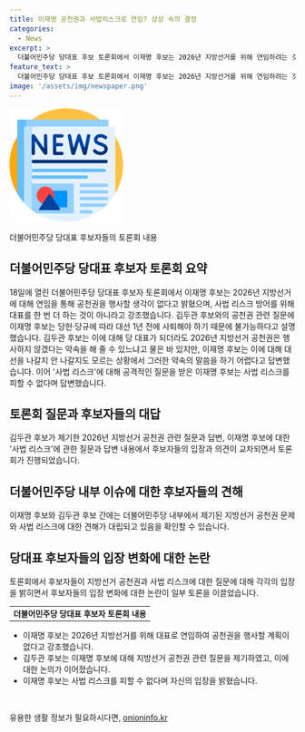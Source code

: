 ```yaml
---
title: 이재명 공천권과 사법리스크로 연임? 상상 속의 결정
categories:
  - News
excerpt: >
  더불어민주당 당대표 후보 토론회에서 이재명 후보는 2026년 지방선거를 위해 연임하려는 것이 아니라고 강조하며, 지나친 우려라고 말했다. 또한, 사법 리스크를 피하기 위해 계획한 것은 아니라고 덧붙였다. 그러나 김지수 후보는 사법 리스크에 관한 질문을 통해 이 후보를 공격했고, 그에게 함께 싸우자는 제의를 했다. 이 후보는 당 대표로서도 사법 리스크에 직면하고 있으며 이에 대한 추가 공격은 시간을 낭비할 뿐이라고 말했다.
feature_text: >
  더불어민주당 당대표 후보 토론회에서 이재명 후보는 2026년 지방선거를 위해 연임하려는 것이 아니라고 강조하며, 지나친 우려라고 말했다. 또한, 사법 리스크를 피하기 위해 계획한 것은 아니라고 덧붙였다. 그러나 김지수 후보는 사법 리스크에 관한 질문을 통해 이 후보를 공격했고, 그에게 함께 싸우자는 제의를 했다. 이 후보는 당 대표로서도 사법 리스크에 직면하고 있으며 이에 대한 추가 공격은 시간을 낭비할 뿐이라고 말했다.
image: '/assets/img/newspaper.png'
---
```


<p><img src="/assets/img/newspaper.png" alt="kimp 속보" /></p>

<p>더불어민주당 당대표 후보자들의 토론회 내용</p>

<h2 data-ke-size="size26">더불어민주당 당대표 후보자 토론회 요약</h2>

<p data-ke-size="size16">18일에 열린 더불어민주당 당대표 후보자 토론회에서 이재명 후보는 2026년 지방선거에 대해 연임을 통해 공천권을 행사할 생각이 없다고 밝혔으며, 사법 리스크 방어를 위해 대표를 한 번 더 하는 것이 아니라고 강조했습니다. 김두관 후보와의 공천권 관련 질문에 이재명 후보는 당헌·당규에 따라 대선 1년 전에 사퇴해야 하기 때문에 불가능하다고 설명했습니다. 김두관 후보는 이에 대해 당 대표가 되더라도 2026년 지방선거 공천권은 행사하지 않겠다는 약속을 해 줄 수 있느냐고 물은 바 있지만, 이재명 후보는 이에 대해 대선을 나갈지 안 나갈지도 모르는 상황에서 그러한 약속의 말씀을 하기 어렵다고 답변했습니다. 이어 '사법 리스크'에 대해 공격적인 질문을 받은 이재명 후보는 사법 리스크를 피할 수 없다며 답변했습니다.</p>

<h2 data-ke-size="size26">토론회 질문과 후보자들의 대답</h2>

<p data-ke-size="size16">김두관 후보가 제기한 2026년 지방선거 공천권 관련 질문과 답변, 이재명 후보에 대한 '사법 리스크'에 관한 질문과 답변 내용에서 후보자들의 입장과 의견이 교차되면서 토론회가 진행되었습니다.</p>

<h2 data-ke-size="size26">더불어민주당 내부 이슈에 대한 후보자들의 견해</h2>

<p data-ke-size="size16">이재명 후보와 김두관 후보 간에는 더불어민주당 내부에서 제기된 지방선거 공천권 문제와 사법 리스크에 대한 견해가 대립되고 있음을 확인할 수 있습니다.</p>

<h2 data-ke-size="size26">당대표 후보자들의 입장 변화에 대한 논란</h2>

<p data-ke-size="size16">토론회에서 후보자들이 지방선거 공천권과 사법 리스크에 대한 질문에 대해 각각의 입장을 밝히면서 후보자들의 입장 변화에 대한 논란이 일부 토론을 이끌었습니다.</p>

<table>
    <tr>
        <td style="text-align: center; height: 17px;"><b>더불어민주당 당대표 후보자 토론회 내용</b></td>
    </tr>
</table>

<ul>
    <li>이재명 후보는 2026년 지방선거를 위해 대표로 연임하여 공천권을 행사할 계획이 없다고 강조했습니다.</li>
    <li>김두관 후보는 이재명 후보에 대해 지방선거 공천권 관련 질문을 제기하였고, 이에 대한 논의가 이어졌습니다.</li>
    <li>이재명 후보는 사법 리스크를 피할 수 없다며 자신의 입장을 밝혔습니다.</li>
</ul>

<p data-ke-size="size16">&nbsp;</p>
유용한 생활 정보가 필요하시다면, <a href="https://onioninfo.kr" rel="dofollow">onioninfo.kr</a>


